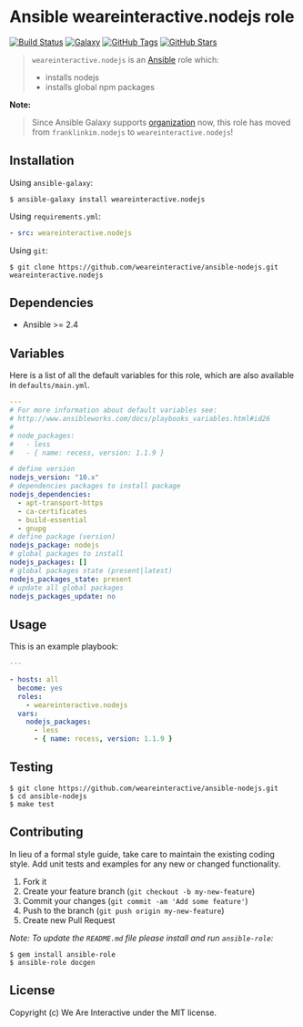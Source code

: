 # Ansible weareinteractive.nodejs role

[![Build Status](https://img.shields.io/travis/weareinteractive/ansible-nodejs.svg)](https://travis-ci.org/weareinteractive/ansible-nodejs)
[![Galaxy](http://img.shields.io/badge/galaxy-weareinteractive.nodejs-blue.svg)](https://galaxy.ansible.com/weareinteractive/nodejs)
[![GitHub Tags](https://img.shields.io/github/tag/weareinteractive/ansible-nodejs.svg)](https://github.com/weareinteractive/ansible-nodejs)
[![GitHub Stars](https://img.shields.io/github/stars/weareinteractive/ansible-nodejs.svg)](https://github.com/weareinteractive/ansible-nodejs)

> `weareinteractive.nodejs` is an [Ansible](http://www.ansible.com) role which:
>
> * installs nodejs
> * installs global npm packages

**Note:**

> Since Ansible Galaxy supports [organization](https://www.ansible.com/blog/ansible-galaxy-2-release) now, this role has moved from `franklinkim.nodejs` to `weareinteractive.nodejs`!

## Installation

Using `ansible-galaxy`:

```shell
$ ansible-galaxy install weareinteractive.nodejs
```

Using `requirements.yml`:

```yaml
- src: weareinteractive.nodejs
```

Using `git`:

```shell
$ git clone https://github.com/weareinteractive/ansible-nodejs.git weareinteractive.nodejs
```

## Dependencies

* Ansible >= 2.4

## Variables

Here is a list of all the default variables for this role, which are also available in `defaults/main.yml`.

```yaml
---
# For more information about default variables see:
# http://www.ansibleworks.com/docs/playbooks_variables.html#id26
#
# node_packages:
#   - less
#   - { name: recess, version: 1.1.9 }

# define version
nodejs_version: "10.x"
# dependencies packages to install package
nodejs_dependencies:
  - apt-transport-https
  - ca-certificates
  - build-essential
  - gnupg
# define package (version)
nodejs_package: nodejs
# global packages to install
nodejs_packages: []
# global packages state (present|latest)
nodejs_packages_state: present
# update all global packages
nodejs_packages_update: no

```


## Usage

This is an example playbook:

```yaml
---

- hosts: all
  become: yes
  roles:
    - weareinteractive.nodejs
  vars:
    nodejs_packages:
      - less
      - { name: recess, version: 1.1.9 }

```


## Testing

```shell
$ git clone https://github.com/weareinteractive/ansible-nodejs.git
$ cd ansible-nodejs
$ make test
```

## Contributing
In lieu of a formal style guide, take care to maintain the existing coding style. Add unit tests and examples for any new or changed functionality.

1. Fork it
2. Create your feature branch (`git checkout -b my-new-feature`)
3. Commit your changes (`git commit -am 'Add some feature'`)
4. Push to the branch (`git push origin my-new-feature`)
5. Create new Pull Request

*Note: To update the `README.md` file please install and run `ansible-role`:*

```shell
$ gem install ansible-role
$ ansible-role docgen
```

## License
Copyright (c) We Are Interactive under the MIT license.
